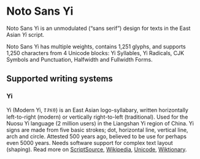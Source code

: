 
# Noto Sans Yi

Noto Sans Yi is an unmodulated (“sans serif”) design for texts in the East Asian _Yi_ script. 

Noto Sans Yi has multiple weights, contains 1,251 glyphs, and supports 1,250 characters from 4 Unicode blocks: Yi Syllables, Yi Radicals, CJK Symbols and Punctuation, Halfwidth and Fullwidth Forms.


## Supported writing systems


### Yi

Yi (Modern Yi, ꆈꌠꁱꂷ) is an East Asian logo-syllabary, written horizontally left-to-right (modern) or vertically right-to-left (traditional). Used for the Nuosu Yi language (2 million users) in the Liangshan Yi region of China. Yi signs are made from five basic strokes; dot, horizontal line, vertical line, arch and circle. Attested 500 years ago, believed to be use for perhaps even 5000 years. Needs software support for complex text layout (shaping). Read more on [ScriptSource](https://scriptsource.org/scr/Yiii), [Wikipedia](https://en.wikipedia.org/wiki/ISO_15924:Yiii), [Unicode](https://www.unicode.org/versions/Unicode13.0.0/ch18.pdf#G13042), [Wiktionary](https://en.wiktionary.org/wiki/Category:Yi_script).

